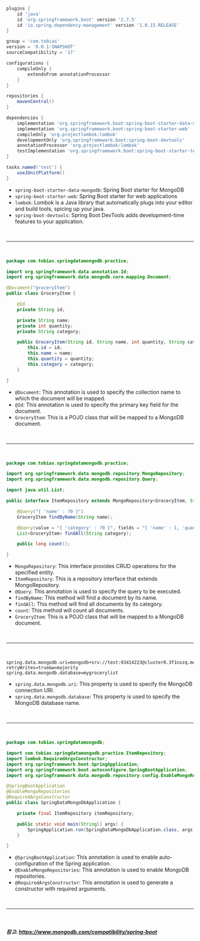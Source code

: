```groovy
plugins {
    id 'java'
    id 'org.springframework.boot' version '2.7.5'
    id 'io.spring.dependency-management' version '1.0.15.RELEASE'
}

group = 'com.tobias'
version = '0.0.1-SNAPSHOT'
sourceCompatibility = '17'

configurations {
    compileOnly {
        extendsFrom annotationProcessor
    }
}

repositories {
    mavenCentral()
}

dependencies {
    implementation 'org.springframework.boot:spring-boot-starter-data-mongodb'
    implementation 'org.springframework.boot:spring-boot-starter-web'
    compileOnly 'org.projectlombok:lombok'
    developmentOnly 'org.springframework.boot:spring-boot-devtools'
    annotationProcessor 'org.projectlombok:lombok'
    testImplementation 'org.springframework.boot:spring-boot-starter-test'
}

tasks.named('test') {
    useJUnitPlatform()
}
```

- ``spring-boot-starter-data-mongodb``: Spring Boot starter for MongoDB
- ``spring-boot-starter-web``: Spring Boot starter for web applications
- ``lombok``: Lombok is a Java library that automatically plugs into your editor and build tools, spicing up your java.
- ``spring-boot-devtools``: Spring Boot DevTools adds development-time features to your application.

<br/>

----

<br/>


```java
package com.tobias.springdatamongodb.practice;

import org.springframework.data.annotation.Id;
import org.springframework.data.mongodb.core.mapping.Document;

@Document("groceryItem")
public class GroceryItem {

    @Id
    private String id;

    private String name;
    private int quantity;
    private String category;

    public GroceryItem(String id, String name, int quantity, String category) {
        this.id = id;
        this.name = name;
        this.quantity = quantity;
        this.category = category;
    }

}
```

- ``@Document``: This annotation is used to specify the collection name to which the document will be mapped.
- ``@Id``: This annotation is used to specify the primary key field for the document.
- ``GroceryItem``: This is a POJO class that will be mapped to a MongoDB document.

<br/>

----

<br/>

```java
package com.tobias.springdatamongodb.practice;

import org.springframework.data.mongodb.repository.MongoRepository;
import org.springframework.data.mongodb.repository.Query;

import java.util.List;

public interface ItemRepository extends MongoRepository<GroceryItem, String> {

    @Query("{ 'name' : ?0 }")
    GroceryItem findByName(String name);

    @Query(value = "{ 'category' : ?0 }", fields = "{ 'name' : 1, 'quantity' : 1 }")
    List<GroceryItem> findAll(String category);

    public long count();

}
```

- ``MongoRepository``: This interface provides CRUD operations for the specified entity.
- ``ItemRepository``: This is a repository interface that extends MongoRepository.
- ``@Query``: This annotation is used to specify the query to be executed.
- ``findByName``: This method will find a document by its name.
- ``findAll``: This method will find all documents by its category.
- ``count``: This method will count all documents.
- ``GroceryItem``: This is a POJO class that will be mapped to a MongoDB document.

<br/>

----

<br/>

```properties
spring.data.mongodb.uri=mongodb+srv://test:93414223@cluster0.3f1nxzq.mongodb.net/?retryWrites=true&w=majority
spring.data.mongodb.database=mygrocerylist
```

- ``spring.data.mongodb.uri``: This property is used to specify the MongoDB connection URI.
- ``spring.data.mongodb.database``: This property is used to specify the MongoDB database name.

<br/>

----

<br/>

```java
package com.tobias.springdatamongodb;

import com.tobias.springdatamongodb.practice.ItemRepository;
import lombok.RequiredArgsConstructor;
import org.springframework.boot.SpringApplication;
import org.springframework.boot.autoconfigure.SpringBootApplication;
import org.springframework.data.mongodb.repository.config.EnableMongoRepositories;

@SpringBootApplication
@EnableMongoRepositories
@RequiredArgsConstructor
public class SpringDataMongoDbApplication {

    private final ItemRepository itemRepository;

    public static void main(String[] args) {
        SpringApplication.run(SpringDataMongoDbApplication.class, args);
    }

}
```

- ``@SpringBootApplication``: This annotation is used to enable auto-configuration of the Spring application.
- ``@EnableMongoRepositories``: This annotation is used to enable MongoDB repositories.
- ``@RequiredArgsConstructor``: This annotation is used to generate a constructor with required arguments.

<br/>

----

<br/>

##### 참고: https://www.mongodb.com/compatibility/spring-boot 